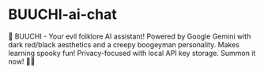 # BUUCHI-ai-chat
👹 BUUCHI - Your evil folklore AI assistant! Powered by Google Gemini with dark red/black aesthetics and a creepy boogeyman personality. Makes learning spooky fun! Privacy-focused with local API key storage. Summon it now! 🌙✨
